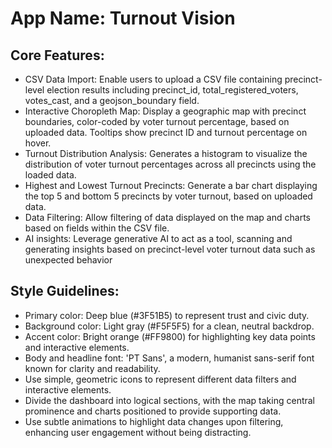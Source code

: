 # **App Name**: Turnout Vision

## Core Features:

- CSV Data Import: Enable users to upload a CSV file containing precinct-level election results including precinct_id, total_registered_voters, votes_cast, and a geojson_boundary field.
- Interactive Choropleth Map: Display a geographic map with precinct boundaries, color-coded by voter turnout percentage, based on uploaded data. Tooltips show precinct ID and turnout percentage on hover.
- Turnout Distribution Analysis: Generates a histogram to visualize the distribution of voter turnout percentages across all precincts using the loaded data.
- Highest and Lowest Turnout Precincts: Generate a bar chart displaying the top 5 and bottom 5 precincts by voter turnout, based on uploaded data.
- Data Filtering: Allow filtering of data displayed on the map and charts based on fields within the CSV file.
- AI insights: Leverage generative AI to act as a tool, scanning and generating insights based on precinct-level voter turnout data such as unexpected behavior

## Style Guidelines:

- Primary color: Deep blue (#3F51B5) to represent trust and civic duty.
- Background color: Light gray (#F5F5F5) for a clean, neutral backdrop.
- Accent color: Bright orange (#FF9800) for highlighting key data points and interactive elements.
- Body and headline font: 'PT Sans', a modern, humanist sans-serif font known for clarity and readability.
- Use simple, geometric icons to represent different data filters and interactive elements.
- Divide the dashboard into logical sections, with the map taking central prominence and charts positioned to provide supporting data.
- Use subtle animations to highlight data changes upon filtering, enhancing user engagement without being distracting.